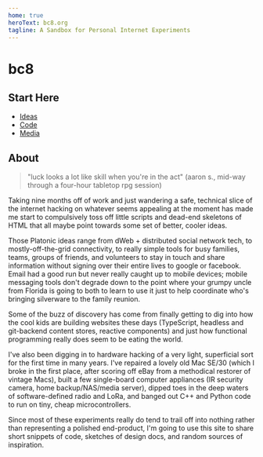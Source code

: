 ```yaml
---
home: true
heroText: bc8.org
tagline: A Sandbox for Personal Internet Experiments
---
```

# bc8

## Start Here

* [Ideas](/ideas)
* [Code](/code)
* [Media](/media)

## About

> "luck looks a lot like skill when you're in the act"
> (aaron s., mid-way through a four-hour tabletop rpg session)

Taking nine months off of work and just wandering a safe, technical slice of the internet hacking on whatever seems appealing at the moment has made me start to compulsively toss off little scripts and dead-end skeletons of HTML that all maybe point towards some set of better, cooler ideas.

Those Platonic ideas range from dWeb + distributed social network tech, to mostly-off-the-grid connectivity, to really simple tools for busy families, teams, groups of friends, and volunteers to stay in touch and share information without signing over their entire lives to google or facebook. Email had a good run but never really caught up to mobile devices; mobile messaging tools don't degrade down to the point where your grumpy uncle from Florida is going to both to learn to use it just to help coordinate who's bringing silverware to the family reunion.

Some of the buzz of discovery has come from finally getting to dig into how the cool kids are building websites these days (TypeScript, headless and git-backend content stores, reactive components) and just how functional programming really does seem to be eating the world.

I've also been digging in to hardware hacking of a very light, superficial sort for the first time in many years. I've repaired a lovely old Mac SE/30 (which I broke in the first place, after scoring off eBay from a methodical restorer of vintage Macs), built a few single-board computer appliances (IR security camera, home backup/NAS/media server), dipped toes in the deep waters of software-defined radio and LoRa, and banged out C++ and Python code to run on tiny, cheap microcontrollers.

Since most of these experiments really do tend to trail off into nothing rather than representing a polished end-product, I'm going to use this site to share short snippets of code, sketches of design docs, and random sources of inspiration.